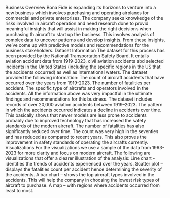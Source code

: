 Business Overview
Bona Fide is expanding its horizons to venture into a new business which involves purchasing and operating airplanes for commercial and private enterprises.
The company seeks knowkedge of the risks involved in aircraft operation and need research done to provid meaningful insights that will assist in making the right decisions when purchasing th aircraft to start up the business.
This involves analysis of complex data to uncover patterns and develop insights. From these insights, we’ve come up with predictive models and recommendations for the business stakeholders.
Dataset Information
The dataset for this process has been provided by the National Transportation Safety Board. It entails aviation accident data from 1919-2023, civil aviation accidents abd selected incidents in the United States (including the specific regions in the US that the accidents occurred) as well as International waters.
The dataset provided the following information:
The count of aircraft accidents that have occurred over the years from 1919-2023.
The number of fatalities per accident.
The specific type of aircrafts and operators involved in the accidents.
All the information above was very impactful in the ultimate findings and recommendations for this business.
The dataset includes records of over 20,000 aviation accidents between 1919–2023. The pattern in which the accidents occurred indicates a decline in accidents over time. This basically shows that newer models are less prone to accidents probably due to improved technology that has increased the safety standards of the modern aircraft.
The number of fatalities has also significantly reduced over time. The count  was very high in the seventies and has reduced as compared to recent years. This also proves the improvement in safety standards of operating the aircrafts currently.
Visualizations
For the visualizations we use a sample of the data from 1963-2023 for more clarity and focus on modern aircraft.
The following are visualizations that offer a clearer illustration of the analysis:
Line chart -  identifies the trends of accidents experienced over the years.
Scatter plot – displays the fatalities count per accident hence determining the severity of the accidents.
A bar chart – shows the top aircraft types involved in the accidents. This will help the company in choosing the lowest risk types of aircraft to purchase.
A map – with regions where accidents occurred from least to most.
